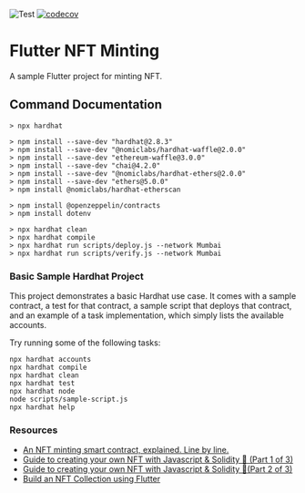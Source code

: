 ![Test](https://github.com/masfranzhuo/flutter_nft_minting/workflows/Test/badge.svg)
[![codecov](https://codecov.io/gh/masfranzhuo/flutter_nft_minting/branch/main/graph/badge.svg?token=VW5CZJSO9H)](https://codecov.io/gh/masfranzhuo/flutter_nft_minting)

# Flutter NFT Minting

A sample Flutter project for minting NFT.

## Command Documentation

```
> npx hardhat

> npm install --save-dev "hardhat@2.8.3"
> npm install --save-dev "@nomiclabs/hardhat-waffle@2.0.0"
> npm install --save-dev "ethereum-waffle@3.0.0"
> npm install --save-dev "chai@4.2.0"
> npm install --save-dev "@nomiclabs/hardhat-ethers@2.0.0"
> npm install --save-dev "ethers@5.0.0"
> npm install @nomiclabs/hardhat-etherscan

> npm install @openzeppelin/contracts
> npm install dotenv

> npx hardhat clean
> npx hardhat compile
> npx hardhat run scripts/deploy.js --network Mumbai
> npx hardhat run scripts/verify.js --network Mumbai
```

### Basic Sample Hardhat Project

This project demonstrates a basic Hardhat use case. It comes with a sample contract, a test for that contract, a sample script that deploys that contract, and an example of a task implementation, which simply lists the available accounts.

Try running some of the following tasks:

```shell
npx hardhat accounts
npx hardhat compile
npx hardhat clean
npx hardhat test
npx hardhat node
node scripts/sample-script.js
npx hardhat help
```

### Resources

- [An NFT minting smart contract, explained. Line by line.](https://www.linkedin.com/pulse/nft-minting-smart-contract-explained-line-matthew-willox)
- [Guide to creating your own NFT with Javascript & Solidity 🚀 (Part 1 of 3)](https://medium.com/coinmonks/guide-to-creating-your-own-nft-with-javascript-solidity-part-1-of-3-7909b80fae94)
- [Guide to creating your own NFT with Javascript & Solidity 👾(Part 2 of 3)](https://medium.com/coinmonks/guide-to-creating-your-own-nft-with-javascript-solidity-part-2-of-3-ceaa1cb2412a)
- [Build an NFT Collection using Flutter](https://betterprogramming.pub/build-an-nft-collection-using-flutter-6df928e5f742)